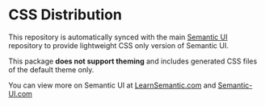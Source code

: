# CSS  Distribution

This repository is automatically synced with the main [Semantic UI](https://github.com/Semantic-Org/Semantic-UI) repository to provide lightweight CSS only version of Semantic UI.

This package **does not support theming** and includes generated CSS files of the default theme only.

You can view more on Semantic UI at [LearnSemantic.com](http://www.learnsemantic.com) and [Semantic-UI.com](http://www.semantic-ui.com)


